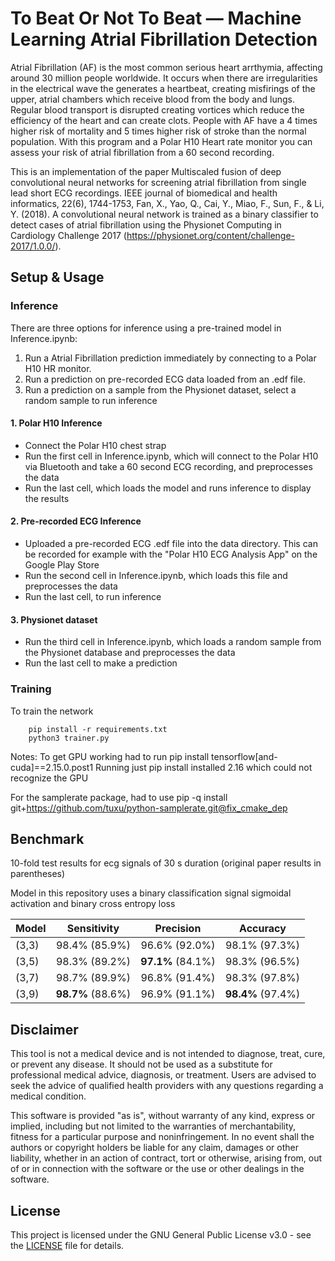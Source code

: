 # To Beat Or Not To Beat — Machine Learning Atrial Fibrillation Detection 

Atrial Fibrillation (AF) is the most common serious heart arrthymia, affecting around 30 million people worldwide. It occurs when there are irregularities in the electrical wave the generates a heartbeat, creating misfirings of the upper, atrial chambers which receive blood from the body and lungs. Regular blood transport is disrupted creating vortices which reduce the efficiency of the heart and can create clots. People with AF have a 4 times higher risk of mortality and 5 times higher risk of stroke than the normal population. With this program and a Polar H10 Heart rate monitor you can assess your risk of atrial fibrillation from a 60 second recording.

This is an implementation of the paper Multiscaled fusion of deep convolutional neural networks for screening atrial fibrillation from single lead short ECG recordings. IEEE journal of biomedical and health informatics, 22(6), 1744-1753, Fan, X., Yao, Q., Cai, Y., Miao, F., Sun, F., & Li, Y. (2018). A convolutional neural network is trained as a binary classifier to detect cases of atrial fibrillation using the Physionet Computing in Cardiology Challenge 2017 (https://physionet.org/content/challenge-2017/1.0.0/).

## Setup & Usage

### Inference
There are three options for inference using a pre-trained model in Inference.ipynb:
1. Run a Atrial Fibrillation prediction immediately by connecting to a Polar H10 HR monitor.
2. Run a prediction on pre-recorded ECG data loaded from an .edf file.
3. Run a prediction on a sample from the Physionet dataset, select a random sample to run inference

#### 1. Polar H10 Inference
- Connect the Polar H10 chest strap
- Run the first cell in Inference.ipynb, which will connect to the Polar H10 via Bluetooth and take a 60 second ECG recording, and preprocesses the data
- Run the last cell, which loads the model and runs inference to display the results

#### 2. Pre-recorded ECG Inference
- Uploaded a pre-recorded ECG .edf file into the data directory. This can be recorded for example with the "Polar H10 ECG Analysis App" on the Google Play Store
- Run the second cell in Inference.ipynb, which loads this file and preprocesses the data
- Run the last cell, to run inference

#### 3. Physionet dataset
- Run the third cell in Inference.ipynb, which loads a random sample from the Physionet database and preprocesses the data
- Run the last cell to make a prediction

### Training
To train the network

``` 
    pip install -r requirements.txt 
    python3 trainer.py
```

Notes:
To get GPU working had to run
pip install tensorflow[and-cuda]==2.15.0.post1
Running just pip install installed 2.16 which could not recognize the GPU

For the samplerate package, had to use
pip -q install git+https://github.com/tuxu/python-samplerate.git@fix_cmake_dep

## Benchmark
10-fold test results for ecg signals of 30 s duration (original paper results in parentheses)

Model in this repository uses a binary classification signal sigmoidal activation and binary cross entropy loss

| Model   | Sensitivity | Precision   |  Accuracy   |
| :------ | :---------: | :---------: | :---------: |
| (3,3)   |98.4% (85.9%)|96.6% (92.0%)|98.1% (97.3%)|
| (3,5)   |98.3% (89.2%)|**97.1%** (84.1%)|98.3% (96.5%)|
| (3,7)   |98.7% (89.9%)|96.8% (91.4%)|98.3% (97.8%)|
| (3,9)   |**98.7%** (88.6%)|96.9% (91.1%)|**98.4%** (97.4%)|

## Disclaimer
This tool is not a medical device and is not intended to diagnose, treat, cure, or prevent any disease. It should not be used as a substitute for professional medical advice, diagnosis, or treatment. Users are advised to seek the advice of qualified health providers with any questions regarding a medical condition.

This software is provided "as is", without warranty of any kind, express or implied, including but not limited to the warranties of merchantability, fitness for a particular purpose and noninfringement. In no event shall the authors or copyright holders be liable for any claim, damages or other liability, whether in an action of contract, tort or otherwise, arising from, out of or in connection with the software or the use or other dealings in the software.

## License
This project is licensed under the GNU General Public License v3.0 - see the [LICENSE](LICENSE) file for details.
